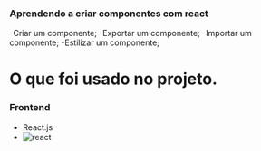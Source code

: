 ### Aprendendo a criar componentes com react

-Criar um componente;
-Exportar um componente;
-Importar um componente;
-Estilizar um componente;

# O que foi usado no projeto.

### Frontend
  - React.js
  - ![react](https://github.com/user-attachments/assets/7926ccdb-0b1d-4e0d-ae50-823e0bb75d1d)

